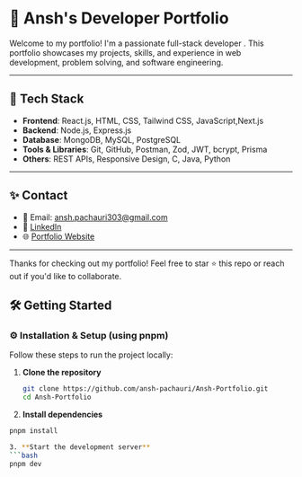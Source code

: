 # 💼 Ansh's Developer Portfolio

Welcome to my portfolio! I'm a passionate full-stack developer . This portfolio showcases my projects, skills, and experience in web development, problem solving, and software engineering.

---

## 🚀 Tech Stack

- **Frontend**: React.js, HTML, CSS, Tailwind CSS, JavaScript,Next.js
- **Backend**: Node.js, Express.js
- **Database**: MongoDB, MySQL, PostgreSQL
- **Tools & Libraries**: Git, GitHub, Postman, Zod, JWT, bcrypt, Prisma
- **Others**: REST APIs, Responsive Design, C, Java, Python




---

## ✨ Contact

- 📧 Email: ansh.pachauri303@gmail.com
- 🔗 [LinkedIn](https://www.linkedin.com/in/ansh-pachauri-798912250/)
- 🌐 [Portfolio Website](https://ansh-pachauri.vercel.app/)

---

Thanks for checking out my portfolio! Feel free to star ⭐ this repo or reach out if you'd like to collaborate.


## 🛠️ Getting Started

### ⚙️ Installation & Setup (using pnpm)

Follow these steps to run the project locally:

1. **Clone the repository**
   ```bash
   git clone https://github.com/ansh-pachauri/Ansh-Portfolio.git
   cd Ansh-Portfolio
2.  **Install dependencies**
   ```bash
   pnpm install

3. **Start the development server**
   ```bash
   pnpm dev
   
